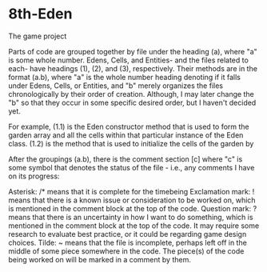 # 8th-Eden
The game project

Parts of code are grouped together by file under the heading (a), where "a" is some whole number.
Edens, Cells, and Entities- and the files related to each- have headings (1), (2), and (3), respectively.
Their methods are in the format (a.b), where "a" is the whole number heading denoting if it falls under Edens, Cells, or Entities,
and "b" merely organizes the files chronologically by their order of creation. Although, I may later change the "b" so that they occur
in some specific desired order, but I haven't decided yet.

For example, (1.1) is the Eden constructor method that is used to form the garden array and all the cells within that particular
instance of the Eden class. (1.2) is the method that is used to initialize the cells of the garden by 

After the groupings (a.b), there is the comment section [c] where "c" is some symbol that denotes the status of the file - i.e., any
comments I have on its progress:

Asterisk: /* means that it is complete for the timebeing
Exclamation mark: ! means that there is a known issue or consideration to be worked on, which is mentioned in the comment block at the top of the code.
Question mark: ? means that there is an uncertainty in how I want to do something, which is mentioned in the comment block at the top of the code. It may require some research to evaluate best practice, or it could be regarding game design choices.
Tilde: ~ means that the file is incomplete, perhaps left off in the middle of some piece somewhere in the code. The piece(s) of the code being worked on will be marked in a comment by them.
